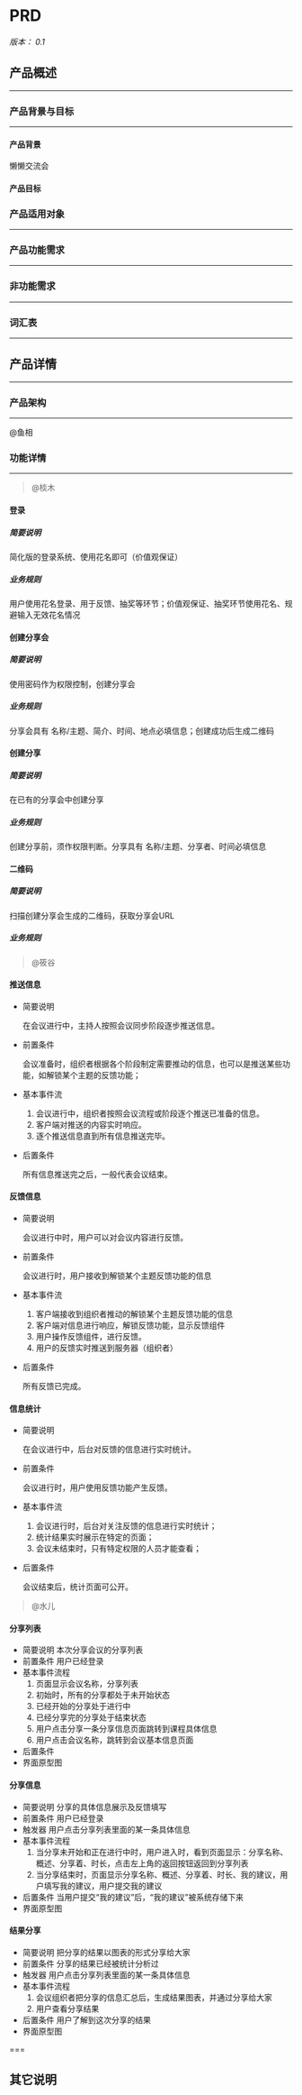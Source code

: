 # PRD
*版本： 0.1*




## 产品概述
* * *


### 产品背景与目标
* * *

#### 产品背景
懒懒交流会


#### 产品目标

### 产品适用对象
* * *


### 产品功能需求
* * *

### 非功能需求
* * *

### 词汇表
* * *


## 产品详情
* * *
### 产品架构
* * *
@鱼相

### 功能详情
* * *

>@棪木

#### 登录

##### 简要说明
简化版的登录系统、使用花名即可（价值观保证）

##### 业务规则
用户使用花名登录、用于反馈、抽奖等环节；价值观保证、抽奖环节使用花名、规避输入无效花名情况

#### 创建分享会

##### 简要说明
使用密码作为权限控制，创建分享会

##### 业务规则
分享会具有 名称/主题、简介、时间、地点必填信息；创建成功后生成二维码


#### 创建分享

##### 简要说明
在已有的分享会中创建分享

##### 业务规则
创建分享前，须作权限判断。分享具有 名称/主题、分享者、时间必填信息

#### 二维码

##### 简要说明
扫描创建分享会生成的二维码，获取分享会URL

##### 业务规则

>@筱谷


#### 推送信息

* 简要说明

	在会议进行中，主持人按照会议同步阶段逐步推送信息。

* 前置条件

	会议准备时，组织者根据各个阶段制定需要推动的信息，也可以是推送某些功能，如解锁某个主题的反馈功能；

	
* 基本事件流

	1. 会议进行中，组织者按照会议流程或阶段逐个推送已准备的信息。
	2. 客户端对推送的内容实时响应。
	3. 逐个推送信息直到所有信息推送完毕。

* 后置条件

	所有信息推送完之后，一般代表会议结束。

#### 反馈信息


* 简要说明

	会议进行中时，用户可以对会议内容进行反馈。
	
* 前置条件

	会议进行时，用户接收到解锁某个主题反馈功能的信息
	
* 基本事件流

	1. 客户端接收到组织者推动的解锁某个主题反馈功能的信息
	2. 客户端对信息进行响应，解锁反馈功能，显示反馈组件
	3. 用户操作反馈组件，进行反馈。
	4. 用户的反馈实时推送到服务器（组织者）

* 后置条件

	所有反馈已完成。

#### 信息统计


* 简要说明

	在会议进行中，后台对反馈的信息进行实时统计。
	
* 前置条件

	会议进行时，用户使用反馈功能产生反馈。
	
* 基本事件流

	1. 会议进行时，后台对关注反馈的信息进行实时统计；
	2. 统计结果实时展示在特定的页面；
	3. 会议未结束时，只有特定权限的人员才能查看；

* 后置条件

	会议结束后，统计页面可公开。
	

>@水儿

#### 分享列表

* 简要说明
本次分享会议的分享列表
* 前置条件
用户已经登录
* 基本事件流程
   1. 页面显示会议名称，分享列表
   2. 初始时，所有的分享都处于未开始状态
   3. 已经开始的分享处于进行中
   4. 已经分享完的分享处于结束状态
   5. 用户点击分享一条分享信息页面跳转到课程具体信息
   6. 用户点击会议名称，跳转到会议基本信息页面
* 后置条件
* 界面原型图

#### 分享信息
* 简要说明
分享的具体信息展示及反馈填写
* 前置条件
用户已经登录
* 触发器
用户点击分享列表里面的某一条具体信息
* 基本事件流程
   1. 当分享未开始和正在进行中时，用户进入时，看到页面显示：分享名称、概述、分享着、时长，点击左上角的返回按钮返回到分享列表
   2. 当分享结束时，页面显示分享名称、概述、分享着、时长、我的建议，用户填写我的建议，用户提交我的建议 
* 后置条件
当用户提交“我的建议”后，“我的建议”被系统存储下来
* 界面原型图


#### 结果分享

* 简要说明
把分享的结果以图表的形式分享给大家
* 前置条件
分享的结果已经被统计分析过
* 触发器
用户点击分享列表里面的某一条具体信息
* 基本事件流程
   1. 会议组织者把分享的信息汇总后，生成结果图表，并通过分享给大家
   2. 用户查看分享结果
* 后置条件
用户了解到这次分享的结果
* 界面原型图


===
## 其它说明
